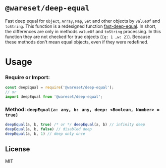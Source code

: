 # `@wareset/deep-equal`

Fast deep equal for `Object`, `Array`, `Map`, `Set` and other objects by `valueOf` and `toString`. This function is a redesigned function [fast-deep-equal](https://www.npmjs.com/package/fast-deep-equal). In short, the differences are only in methods `valueOf` and `toString` processing. In this function they are not checked for true objects (`{q: 1 ,w: 2}`). Because these methods don't mean equal objects, even if they were redefined.

# Usage

### Require or Import:

```js
const deepEqual = require('@wareset/deep-equal');
// or
import deepEqual from '@wareset/deep-equal';
```

### Method: `deepEqual(a: any, b: any, deep: <Boolean, Number> = true)`

```js
deepEqual(a, b, true) /* or */ deepEqual(a, b) // infinity deep
deepEqual(a, b, false) // disabled deep
deepEqual(a, b, 1) // deep only once
```

## License

MIT
